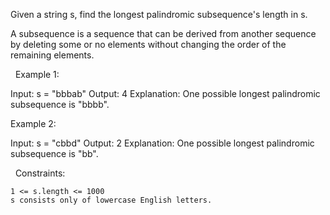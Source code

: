 Given a string s, find the longest palindromic subsequence's length in s.

A subsequence is a sequence that can be derived from another sequence by deleting some or no elements without changing the order of the remaining elements.

 
Example 1:

Input: s = "bbbab"
Output: 4
Explanation: One possible longest palindromic subsequence is "bbbb".


Example 2:

Input: s = "cbbd"
Output: 2
Explanation: One possible longest palindromic subsequence is "bb".


 
Constraints:


	1 <= s.length <= 1000
	s consists only of lowercase English letters.

